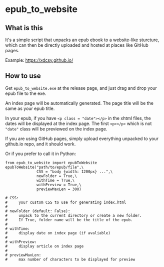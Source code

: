# epub_to_website
 
## What is this
It's a simple script that unpacks an epub ebook to a website-like sturcture, which can then be directly uploaded and hosted at places like GitHub pages.

Example: https://xdcsy.github.io/

## How to use
Get `epub_to_website.exe` at the release page, and just drag and drop your epub file to the exe.

An index page will be automatically generated. The page title will be the same as your epub title.

In your epub, if you have `<p class = "date"></p>` in the xhtml files, the dates will be displayed at the index page. The first `<p></p>` which is not `"date"` class will be previewed on the index page.

If you are using GitHub pages, simply upload everything unpacked to your github.io repo, and it should work.

Or if you prefer to call it in Python:

``` Python3
from epub_to_website import epubToWebsite
epubToWebsite("path/to/epub/file",\
              CSS = "body {width: 1200px} ...",\
              newFolder = True,\
              withTime = True,\
              withPreview = True,\
              previewMaxLen = 300)

# CSS:
#     your custom CSS to use for generating index.html
#
# newFolder (default: False):
#     unpack to the current directory or create a new folder.
#     If True, folder name will be the title of the epub.
#
# withTime:
#     display date on index page (if avaliable)
#
# withPreview:
#     display article on index page
#
# previewMaxLen:
#     max number of characters to be displayed for preview 
```
